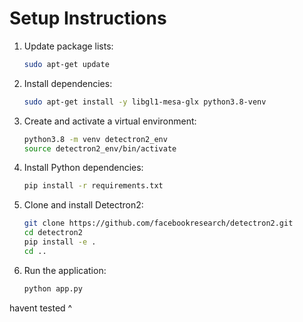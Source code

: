 # Setup Instructions

1. Update package lists:
    ```sh
    sudo apt-get update
    ```

2. Install dependencies:
    ```sh
    sudo apt-get install -y libgl1-mesa-glx python3.8-venv
    ```

3. Create and activate a virtual environment:
    ```sh
    python3.8 -m venv detectron2_env
    source detectron2_env/bin/activate
    ```

4. Install Python dependencies:
    ```sh
    pip install -r requirements.txt
    ```

5. Clone and install Detectron2:
    ```sh
    git clone https://github.com/facebookresearch/detectron2.git
    cd detectron2
    pip install -e .
    cd ..
    ```

6. Run the application:
    ```sh
    python app.py
    ```

havent tested ^
